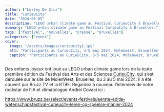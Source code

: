 ```yaml
---
author: ["Lesley De Cruz"]
title: "CurieuCity"
date: "2024-05-05"
description: "LEGO urban climate game au Festival CurieuCity à Bruxelles."
summary: "LEGO urban climate game au Festival CurieuCity à Bruxelles."
tags: ["festival", "nouvelles", "presse", "Bruxelles"]
categories: ["event"]
cover:
  image: "/assets/images/curieucity1.jpg"
  alt: "Participants au CurieuCity, 3-5 mai 2024, Molenwest, Bruxelles"
  caption: "Participants au CurieuCity, 3-5 mai 2024, Molenwest, Bruxelles"
---
```


Des enfants joyeux ont joué au LEGO urban climate game lors de la toute première édition du Festival des Arts et des Sciences [CurieuCity](https://curieucity.brussels/fr/edition/molenbeek/), qui s’est déroulée sur le site de MolenWest, Bruxelles, du 3 au 5 mai 2024. Il a été couvert par Bruzz TV et la RTBF. Regardez à nouveau l’interview de notre rockstar de l’IA et climatologue Andrei Covaci ici :

<https://www.bruzz.be/select/events-festivals/eerste-editie-wetenschapsfestival-curieucity-leren-op-speelse-manier-2024>
